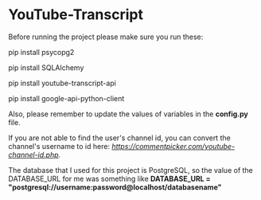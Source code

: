 # YouTube-Transcript

Before running the project please make sure you run these:

pip install psycopg2

pip install SQLAlchemy

pip install youtube-transcript-api

pip install google-api-python-client



Also, please remember to update the values of variables in the **config.py** file.

If you are not able to find the user's channel id, you can convert the channel's username to id here: _https://commentpicker.com/youtube-channel-id.php._

The database that I used for this project is PostgreSQL, so the value of the DATABASE_URL for me was something like 
**DATABASE_URL = "postgresql://username:password@localhost/databasename"**
